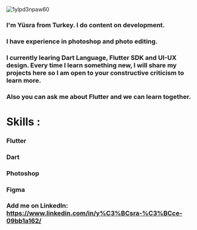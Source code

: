 ![1ylpd3npaw60](https://user-images.githubusercontent.com/71156033/182237655-0ef2a1bb-bd27-401e-a329-c34da042c25d.gif)

### I'm Yüsra from Turkey. I do content on development. 
### I have experience in photoshop and photo editing.  
### I currently learing Dart Language, Flutter SDK and UI-UX design. Every time I learn something new, I will share my projects here so I am open to your constructive criticism to learn more. 
### Also you can ask me about Flutter and we can learn together. 

# Skills :
### Flutter
### Dart
### Photoshop
### Figma


### Add me on LinkedIn: https://www.linkedin.com/in/y%C3%BCsra-%C3%BCce-09bb1a162/





<!--
**yusrauce/yusrauce** is a ✨ _special_ ✨ repository because its `README.md` (this file) appears on your GitHub profile.

Here are some ideas to get you started:

- 🔭 I’m currently working on ...
- 🌱 I’m currently learning ...
- 👯 I’m looking to collaborate on ...
- 🤔 I’m looking for help with ...
- 💬 Ask me about ...
- 📫 How to reach me: ...
- 😄 Pronouns: ...
- ⚡ Fun fact: ...
-->
